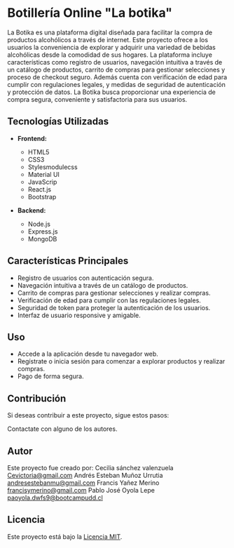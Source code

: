 
# Botillería Online "La botika"

La Botika es una plataforma digital diseñada para facilitar la compra de productos alcohólicos a través de internet. Este proyecto ofrece a los usuarios la conveniencia de explorar y adquirir una variedad de bebidas alcohólicas desde la comodidad de sus hogares. La plataforma incluye características como registro de usuarios, navegación intuitiva a través de un catálogo de productos, carrito de compras para gestionar selecciones y proceso de checkout seguro. Además cuenta con verificación de edad para cumplir con regulaciones legales, y medidas de seguridad de autenticación y protección de datos. La Botika busca proporcionar una experiencia de compra segura, conveniente y satisfactoria para sus usuarios.

## Tecnologías Utilizadas

- **Frontend:**
  - HTML5
  - CSS3
  - Stylesmodulecss
  - Material UI
  - JavaScrip
  - React.js
  - Bootstrap

- **Backend:**
  - Node.js
  - Express.js
  - MongoDB

## Características Principales

- Registro de usuarios con autenticación segura.
- Navegación intuitiva a través de un catálogo de productos.
- Carrito de compras para gestionar selecciones y realizar compras.
- Verificación de edad para cumplir con las regulaciones legales.
- Seguridad de token para proteger la autenticación de los usuarios.
- Interfaz de usuario responsive y amigable.


## Uso

- Accede a la aplicación desde tu navegador web.
- Regístrate o inicia sesión para comenzar a explorar productos y realizar compras.
- Pago de forma segura.

## Contribución

Si deseas contribuir a este proyecto, sigue estos pasos:

Contactate con alguno de los autores.

## Autor

Este proyecto fue creado por:
Cecilia sánchez valenzuela    Cevictoria@gmail.com 
Andrés Esteban Muñoz Urrutia  andresestebanmu@gmail.com
Francis Yañez Merino          francisymerino@gmail.com
Pablo José Oyola Lepe         paoyola.dwfs9@bootcampudd.cl													


## Licencia

Este proyecto está bajo la [Licencia MIT](LICENSE).
